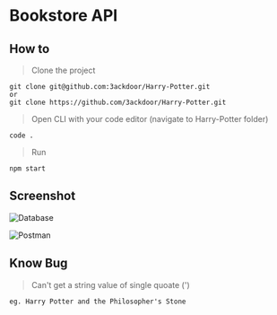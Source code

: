 # Bookstore API

## How to

> Clone the project

```
git clone git@github.com:3ackdoor/Harry-Potter.git
or
git clone https://github.com/3ackdoor/Harry-Potter.git
```

> Open CLI with your code editor (navigate to Harry-Potter folder)

```
code .
```

> Run

```
npm start
```
## Screenshot
![Database](https://user-images.githubusercontent.com/18029014/72514463-376c4300-3881-11ea-83c4-a97f5a8df64c.png)

![Postman](https://user-images.githubusercontent.com/18029014/72515307-40a9df80-3882-11ea-8b71-b7f8a3e87aba.png)
## Know Bug

> Can't get a string value of single quoate (')

```
eg. Harry Potter and the Philosopher's Stone
```
